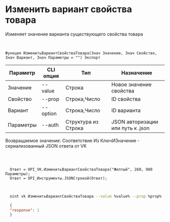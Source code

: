 ﻿---
sidebar_position: 6
---

# Изменить вариант свойства товара
 Изменяет значение варианта существующего свойства товара


<br/>


`Функция ИзменитьВариантСвойстваТовара(Знач Значение, Знач Свойство, Знач Вариант, Знач Параметры = "") Экспорт`

  | Параметр | CLI опция | Тип | Назначение |
  |-|-|-|-|
  | Значение | --value | Строка | Новое значение свойства |
  | Свойство | --prop | Строка,Число | ID свойства |
  | Вариант | --option | Строка,Число | ID варианта |
  | Параметры | --auth | Структура из Строка | JSON авторизации или путь к .json |

  
  Возвращаемое значение:   Соответствие Из КлючИЗначение - сериализованный JSON ответа от VK      

<br/>




```bsl title="Пример кода"
  
  Ответ = OPI_VK.ИзменитьВариантСвойстваТовара("Желтый", 260, 980 Параметры);
  Ответ = OPI_Инструменты.JSONСтрокой(Ответ);
  
```
	


```sh title="Пример команды CLI"
    
  oint vk ИзменитьВариантСвойстваТовара --value %value% --prop %prop% --option %option% --auth %auth%

```

```json title="Результат"
  {
  "response": 1
  }
```
